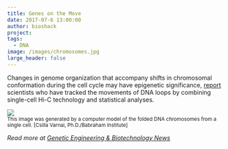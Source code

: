 ```yaml
---
title: Genes on the Move
date: 2017-07-6 13:00:00
author: bioshack
project: 
tags:
  - DNA
image: /images/chromosomes.jpg
large_header: false
---
```


<p>Changes in genome organization that accompany shifts in chromosomal conformation during the cell cycle may have epigenetic significance, <a href="https://www.nature.com/nature/journal/v547/n7661/full/nature23001.html" target="_blank">report</a> scientists who have tracked the movements of DNA loops by combining single-cell Hi-C technology and statistical analyses.</p>

<p><img src="http://d8a.org/images/chromosomes.jpg"><br><small>This image was generated by a computer model of the folded DNA chromosomes from a single cell. [Csilla Varnai, Ph.D./Babraham Institute]</small></p>

<p><em>Read more at <a href="http://genengnews.com/gen-news-highlights/music-of-the-genes-rises-from-the-cell-cycle/81254612" target="_blank">Genetic Engineering &amp;
Biotechnology News</a></em></p>